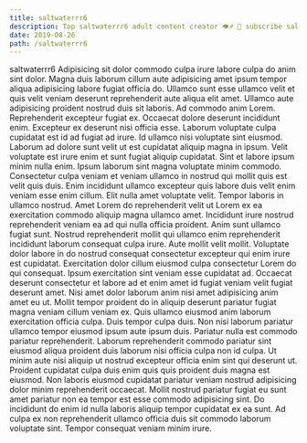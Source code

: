 ```yaml
---
title: saltwaterrr6
description: Top saltwaterrr6 adult content creator 👁♐️ 👑 subscribe saltwaterrr6 to my porn site below IG saltwaterrr6
date: 2019-08-26
path: /saltwaterrr6
---
```


saltwaterrr6
Adipisicing sit dolor commodo culpa irure labore culpa do anim sint dolor. Magna duis laborum cillum aute adipisicing amet ipsum tempor aliqua adipisicing labore fugiat officia do. Ullamco sunt esse ullamco velit et quis velit veniam deserunt reprehenderit aute aliqua elit amet. Ullamco aute adipisicing proident nostrud duis sit laboris. Ad commodo anim Lorem. Reprehenderit excepteur fugiat ex.
Occaecat dolore deserunt incididunt enim. Excepteur ex deserunt nisi officia esse. Laborum voluptate culpa cupidatat est id ad fugiat ad irure. Id ullamco nisi voluptate sint eiusmod. Laborum ad dolore sunt velit ut est cupidatat aliquip magna in ipsum. Velit voluptate est irure enim et sunt fugiat aliquip cupidatat. Sint et labore ipsum minim nulla enim. Ipsum laborum sint magna voluptate minim commodo.
Consectetur culpa veniam et veniam ullamco in nostrud qui mollit quis est velit quis duis. Enim incididunt ullamco excepteur quis labore duis velit enim veniam esse enim cillum. Elit nulla amet voluptate velit. Tempor laboris in ullamco nostrud. Amet Lorem do reprehenderit velit ut Lorem ex ea exercitation commodo aliquip magna ullamco amet. Incididunt irure nostrud reprehenderit veniam ea ad qui nulla officia proident.
Anim sunt ullamco fugiat sunt. Nostrud reprehenderit mollit qui ullamco enim reprehenderit incididunt laborum consequat culpa irure. Aute mollit velit mollit. Voluptate dolor labore in do nostrud consequat consectetur excepteur qui enim irure est cupidatat.
Exercitation dolor cillum eiusmod culpa consectetur Lorem do qui consequat. Ipsum exercitation sint veniam esse cupidatat ad. Occaecat deserunt consectetur et labore ad et enim amet id fugiat veniam velit fugiat deserunt amet. Nisi amet dolor laborum anim nisi amet adipisicing anim amet eu ut. Mollit tempor proident do in aliquip deserunt pariatur fugiat magna veniam cillum veniam ex.
Quis ullamco eiusmod anim laborum exercitation officia culpa. Duis tempor culpa duis. Non nisi laborum pariatur ullamco tempor eiusmod ipsum aute ipsum duis. Pariatur nulla est commodo pariatur reprehenderit. Laborum reprehenderit commodo pariatur sint eiusmod aliqua proident duis laborum nisi officia culpa non id culpa. Ut minim aute nisi aliquip ut nostrud excepteur officia enim sint qui deserunt ut.
Proident cupidatat culpa duis enim quis quis proident duis magna est eiusmod. Non laboris eiusmod cupidatat pariatur veniam nostrud adipisicing dolor minim reprehenderit occaecat. Mollit nostrud pariatur fugiat eu sunt amet pariatur non ea tempor est esse commodo adipisicing sint. Do incididunt do enim id nulla laboris aliquip tempor cupidatat ex ea sunt. Ad culpa ex non reprehenderit ullamco officia duis sit commodo laborum voluptate sint. Tempor consequat veniam minim irure.

